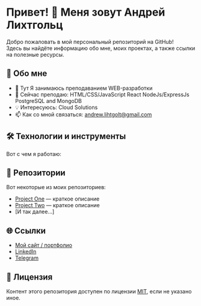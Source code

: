 # Привет! 👋 Меня зовут Андрей Лихтгольц

Добро пожаловать в мой персональный репозиторий на GitHub!  
Здесь вы найдёте информацию обо мне, моих проектах, а также ссылки на полезные ресурсы.

## 🚀 Обо мне

- 💼 Тут Я занимаюсь преподаванием WEB-разработки
- 🌱 Сейчас преподаю: HTML/CSS/JavaScript React NodeJs/ExpressJs PostgreSQL and MongoDB
- 💡 Интересуюсь: Cloud Solutions
- 📫 Как со мной связаться: andrew.lihtgolt@gmail.com

## 🛠️ Технологии и инструменты

Вот с чем я работаю:


## 📂 Репозитории

Вот некоторые из моих репозиториев:

- [Project One](https://github.com/username/project-one) — краткое описание
- [Project Two](https://github.com/username/project-two) — краткое описание
- [И так далее...]

## 🌐 Ссылки

- [Мой сайт / портфолио](https://username.github.io/)
- [LinkedIn](https://linkedin.com/in/yourprofile)
- [Telegram](https://t.me/yourusername)

## 📝 Лицензия

Контент этого репозитория доступен по лицензии [MIT](LICENSE), если не указано иное.
